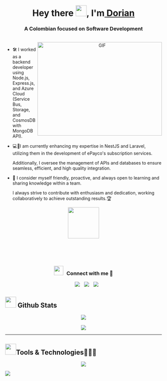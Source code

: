 <h1 align="center">Hey there <img src="https://media.giphy.com/media/hvRJCLFzcasrR4ia7z/giphy.gif" width="35">,
I'm<a href="https://github.com/D-Lorz" target="blank"> Dorian</a></h1>
<h3 align="center">A Colombian focused on Software Development</h3>

</br>

<a target="_blank" align="center">
  <img align="right" top="500" height="300" width="400" alt="GIF" src="https://media.giphy.com/media/SWoSkN6DxTszqIKEqv/giphy.gif">
</a>

- 🛠️ I worked as a backend developer using Node.js, Express.js, and Azure Cloud (Service Bus, Storage, and CosmosDB with MongoDB API).

- 💻🔧I am currently enhancing my expertise in NestJS and Laravel, utilizing them in the development of ePayco's subscription services.

    Additionally, I oversee the management of APIs and databases to ensure seamless, efficient, and high quality integration.

- 🤝 I consider myself friendly, proactive, and always open to learning and sharing knowledge within a team.

    I always strive to contribute with enthusiasm and dedication, working collaboratively to achieve outstanding results.🏆


<div align="center" ><img src = "https://media0.giphy.com/media/KDDpcKigbfFpnejZs6/giphy.gif?cid=ecf05e47oy6f4zjs8g1qoiystc56cu7r9tb8a1fe76e05oty&rid=giphy.gif" width = 100px></div>

<br/><br/><br/>
<h3 align="center" > <img src="https://media.giphy.com/media/iY8CRBdQXODJSCERIr/giphy.gif" width="30" height="30" style="margin-right: 10px;">Connect with me 🤝 </h3>

<p align="center">

 <div align="center"  class="icons-social" style="margin-left: 10px;">
    <a style="margin-left: 10px;"  target="_blank" href="https://www.linkedin.com/in/dorian-lorz/">
		<img src="https://img.icons8.com/doodle/40/000000/linkedin--v2.png"></a>
    <a style="margin-left: 10px;" target="_blank" href="https://github.com/D-Lorz">
	<img src="https://img.icons8.com/doodle/40/000000/github--v1.png"></a>
	<a style="margin-left: 10px;" target="_blank" href="https://x.com/Dalorz_W">
		<img src="https://img.icons8.com/doodle/1x/twitter-squared--v2.png" ></a>
  </div>
  
</p>

## <img src="https://media.giphy.com/media/iY8CRBdQXODJSCERIr/giphy.gif" width="35"><b> Github Stats </b>

<div align="center">
  <img src="https://github-readme-stats.vercel.app/api?username=D-Lorz&theme=blueberry&hide_border=false&include_all_commits=false&count_private=false" />
  <br/>
  <br/>
  
  <img src="https://github-readme-stats.vercel.app/api/top-langs/?username=D-Lorz&theme=blueberry&hide_border=false&include_all_commits=false&count_private=false&layout=compact" />
</div>

---

##  <img src="https://media.giphy.com/media/iY8CRBdQXODJSCERIr/giphy.gif" width="35"><b>Tools & Technologies👨🏻‍💻 </b>

<!--tech stack icons-->
<p align="center">
  <a href="https://skillicons.dev">
    <img src="https://skillicons.dev/icons?i=git,azure,docker,postgres,prisma,mysql,mongodb,js,npm,yarn,bun,nodejs,express,typescript,nestjs,react,solidity,md,postman,tailwind,bootstrap,vscode,notion,wordpress,supabase,replit,aws,php,laravel" />
  </a>
</p>


<!--horizontal divider(gradiant)-->
<img src="https://user-images.githubusercontent.com/73097560/115834477-dbab4500-a447-11eb-908a-139a6edaec5c.gif">
